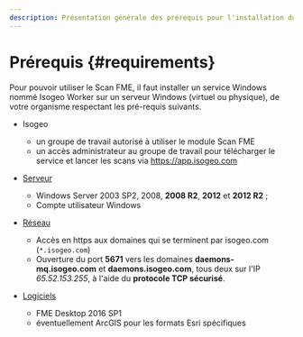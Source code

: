 ```yaml
---
description: Présentation générale des prérequis pour l'installation du Scan FME Isogeo
---
```


# Prérequis {#requirements}

Pour pouvoir utiliser le Scan FME, il faut installer un service Windows nommé Isogeo Worker sur un serveur Windows (virtuel ou physique), de votre organisme respectant les pré-requis suivants.

* Isogeo
  * un groupe de travail autorisé à utiliser le module Scan FME
  * un accès administrateur au groupe de travail pour télécharger le service et lancer les scans via <https://app.isogeo.com>

* [Serveur](installation/server.md)
  * Windows Server 2003 SP2, 2008, **2008 R2**, **2012** et **2012 R2** ;
  * Compte utilisateur Windows

* [Réseau](installation/network.md)
  * Accès en https aux domaines qui se terminent par isogeo.com (`*.isogeo.com`)
  * Ouverture du port **5671** vers les domaines **daemons-mq.isogeo.com** et **daemons.isogeo.com**, tous deux sur l&apos;IP *65.52.153.255*, à l&apos;aide du **protocole TCP sécurisé**.

* [Logiciels](installation/softwares.md)  
  * FME Desktop 2016 SP1
  * éventuellement ArcGIS pour les formats Esri spécifiques
